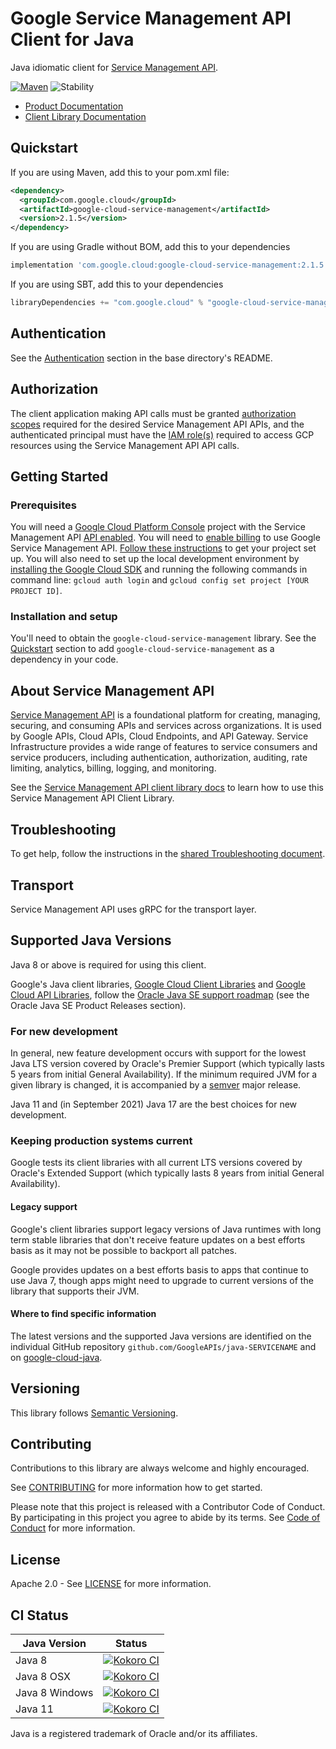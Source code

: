 # Google Service Management API Client for Java

Java idiomatic client for [Service Management API][product-docs].

[![Maven][maven-version-image]][maven-version-link]
![Stability][stability-image]

- [Product Documentation][product-docs]
- [Client Library Documentation][javadocs]


## Quickstart


If you are using Maven, add this to your pom.xml file:


```xml
<dependency>
  <groupId>com.google.cloud</groupId>
  <artifactId>google-cloud-service-management</artifactId>
  <version>2.1.5</version>
</dependency>
```

If you are using Gradle without BOM, add this to your dependencies

```Groovy
implementation 'com.google.cloud:google-cloud-service-management:2.1.5'
```

If you are using SBT, add this to your dependencies

```Scala
libraryDependencies += "com.google.cloud" % "google-cloud-service-management" % "2.1.5"
```

## Authentication

See the [Authentication][authentication] section in the base directory's README.

## Authorization

The client application making API calls must be granted [authorization scopes][auth-scopes] required for the desired Service Management API APIs, and the authenticated principal must have the [IAM role(s)][predefined-iam-roles] required to access GCP resources using the Service Management API API calls.

## Getting Started

### Prerequisites

You will need a [Google Cloud Platform Console][developer-console] project with the Service Management API [API enabled][enable-api].
You will need to [enable billing][enable-billing] to use Google Service Management API.
[Follow these instructions][create-project] to get your project set up. You will also need to set up the local development environment by
[installing the Google Cloud SDK][cloud-sdk] and running the following commands in command line:
`gcloud auth login` and `gcloud config set project [YOUR PROJECT ID]`.

### Installation and setup

You'll need to obtain the `google-cloud-service-management` library.  See the [Quickstart](#quickstart) section
to add `google-cloud-service-management` as a dependency in your code.

## About Service Management API


[Service Management API][product-docs] is a foundational platform for creating, managing, securing, and consuming APIs and services across organizations. It is used by Google APIs, Cloud APIs, Cloud Endpoints, and API Gateway. Service Infrastructure provides a wide range of features to service consumers and service producers, including authentication, authorization, auditing, rate limiting, analytics, billing, logging, and monitoring.

See the [Service Management API client library docs][javadocs] to learn how to
use this Service Management API Client Library.






## Troubleshooting

To get help, follow the instructions in the [shared Troubleshooting document][troubleshooting].

## Transport

Service Management API uses gRPC for the transport layer.

## Supported Java Versions

Java 8 or above is required for using this client.

Google's Java client libraries,
[Google Cloud Client Libraries][cloudlibs]
and
[Google Cloud API Libraries][apilibs],
follow the
[Oracle Java SE support roadmap][oracle]
(see the Oracle Java SE Product Releases section).

### For new development

In general, new feature development occurs with support for the lowest Java
LTS version covered by  Oracle's Premier Support (which typically lasts 5 years
from initial General Availability). If the minimum required JVM for a given
library is changed, it is accompanied by a [semver][semver] major release.

Java 11 and (in September 2021) Java 17 are the best choices for new
development.

### Keeping production systems current

Google tests its client libraries with all current LTS versions covered by
Oracle's Extended Support (which typically lasts 8 years from initial
General Availability).

#### Legacy support

Google's client libraries support legacy versions of Java runtimes with long
term stable libraries that don't receive feature updates on a best efforts basis
as it may not be possible to backport all patches.

Google provides updates on a best efforts basis to apps that continue to use
Java 7, though apps might need to upgrade to current versions of the library
that supports their JVM.

#### Where to find specific information

The latest versions and the supported Java versions are identified on
the individual GitHub repository `github.com/GoogleAPIs/java-SERVICENAME`
and on [google-cloud-java][g-c-j].

## Versioning


This library follows [Semantic Versioning](http://semver.org/).



## Contributing


Contributions to this library are always welcome and highly encouraged.

See [CONTRIBUTING][contributing] for more information how to get started.

Please note that this project is released with a Contributor Code of Conduct. By participating in
this project you agree to abide by its terms. See [Code of Conduct][code-of-conduct] for more
information.


## License

Apache 2.0 - See [LICENSE][license] for more information.

## CI Status

Java Version | Status
------------ | ------
Java 8 | [![Kokoro CI][kokoro-badge-image-2]][kokoro-badge-link-2]
Java 8 OSX | [![Kokoro CI][kokoro-badge-image-3]][kokoro-badge-link-3]
Java 8 Windows | [![Kokoro CI][kokoro-badge-image-4]][kokoro-badge-link-4]
Java 11 | [![Kokoro CI][kokoro-badge-image-5]][kokoro-badge-link-5]

Java is a registered trademark of Oracle and/or its affiliates.

[product-docs]: https://cloud.google.com/service-infrastructure/docs/overview/
[javadocs]: https://cloud.google.com/java/docs/reference/google-cloud-service-management/latest/history
[kokoro-badge-image-1]: http://storage.googleapis.com/cloud-devrel-public/java/badges/java-service-management/java7.svg
[kokoro-badge-link-1]: http://storage.googleapis.com/cloud-devrel-public/java/badges/java-service-management/java7.html
[kokoro-badge-image-2]: http://storage.googleapis.com/cloud-devrel-public/java/badges/java-service-management/java8.svg
[kokoro-badge-link-2]: http://storage.googleapis.com/cloud-devrel-public/java/badges/java-service-management/java8.html
[kokoro-badge-image-3]: http://storage.googleapis.com/cloud-devrel-public/java/badges/java-service-management/java8-osx.svg
[kokoro-badge-link-3]: http://storage.googleapis.com/cloud-devrel-public/java/badges/java-service-management/java8-osx.html
[kokoro-badge-image-4]: http://storage.googleapis.com/cloud-devrel-public/java/badges/java-service-management/java8-win.svg
[kokoro-badge-link-4]: http://storage.googleapis.com/cloud-devrel-public/java/badges/java-service-management/java8-win.html
[kokoro-badge-image-5]: http://storage.googleapis.com/cloud-devrel-public/java/badges/java-service-management/java11.svg
[kokoro-badge-link-5]: http://storage.googleapis.com/cloud-devrel-public/java/badges/java-service-management/java11.html
[stability-image]: https://img.shields.io/badge/stability-stable-green
[maven-version-image]: https://img.shields.io/maven-central/v/com.google.cloud/google-cloud-service-management.svg
[maven-version-link]: https://search.maven.org/search?q=g:com.google.cloud%20AND%20a:google-cloud-service-management&core=gav
[authentication]: https://github.com/googleapis/google-cloud-java#authentication
[auth-scopes]: https://developers.google.com/identity/protocols/oauth2/scopes
[predefined-iam-roles]: https://cloud.google.com/iam/docs/understanding-roles#predefined_roles
[iam-policy]: https://cloud.google.com/iam/docs/overview#cloud-iam-policy
[developer-console]: https://console.developers.google.com/
[create-project]: https://cloud.google.com/resource-manager/docs/creating-managing-projects
[cloud-sdk]: https://cloud.google.com/sdk/
[troubleshooting]: https://github.com/googleapis/google-cloud-common/blob/main/troubleshooting/readme.md#troubleshooting
[contributing]: https://github.com/googleapis/java-service-management/blob/main/CONTRIBUTING.md
[code-of-conduct]: https://github.com/googleapis/java-service-management/blob/main/CODE_OF_CONDUCT.md#contributor-code-of-conduct
[license]: https://github.com/googleapis/java-service-management/blob/main/LICENSE
[enable-billing]: https://cloud.google.com/apis/docs/getting-started#enabling_billing
[enable-api]: https://console.cloud.google.com/flows/enableapi?apiid=service-management.googleapis.com
[libraries-bom]: https://github.com/GoogleCloudPlatform/cloud-opensource-java/wiki/The-Google-Cloud-Platform-Libraries-BOM
[shell_img]: https://gstatic.com/cloudssh/images/open-btn.png

[semver]: https://semver.org/
[cloudlibs]: https://cloud.google.com/apis/docs/client-libraries-explained
[apilibs]: https://cloud.google.com/apis/docs/client-libraries-explained#google_api_client_libraries
[oracle]: https://www.oracle.com/java/technologies/java-se-support-roadmap.html
[g-c-j]: http://github.com/googleapis/google-cloud-java
